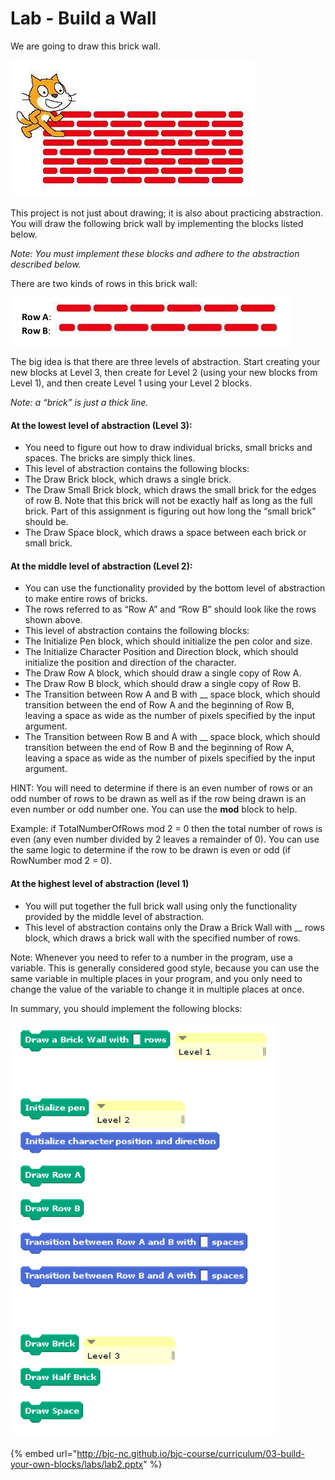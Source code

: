 # Lab - Build a Wall

We are going to draw this brick wall.

![](.gitbook/assets/34%20%281%29.png)

This project is not just about drawing; it is also about practicing abstraction. You will draw the following brick wall by implementing the blocks listed below.

_Note: You must implement these blocks and adhere to the abstraction described below._

There are two kinds of rows in this brick wall:

![](.gitbook/assets/35%20%281%29.png)

The big idea is that there are three levels of abstraction. Start creating your new blocks at Level 3, then create for Level 2 \(using your new blocks from Level 1\), and then create Level 1 using your Level 2 blocks.

_Note: a “brick” is just a thick line._

#### At the lowest level of abstraction \(Level 3\):

* You need to figure out how to draw individual bricks, small bricks and spaces. The bricks are simply thick lines.
* This level of abstraction contains the following blocks:
* The Draw Brick block, which draws a single brick.
* The Draw Small Brick block, which draws the small brick for the edges of row B. Note that this brick will not be exactly half as long as the full brick. Part of this assignment is figuring out how long the “small brick” should be.
* The Draw Space block, which draws a space between each brick or small brick.

#### At the middle level of abstraction \(Level 2\):

* You can use the functionality provided by the bottom level of abstraction to make entire rows of bricks.
* The rows referred to as “Row A” and “Row B” should look like the rows shown above.
* This level of abstraction contains the following blocks:
* The Initialize Pen block, which should initialize the pen color and size.
* The Initialize Character Position and Direction block, which should initialize the position and direction of the character.
* The Draw Row A block, which should draw a single copy of Row A.
* The Draw Row B block, which should draw a single copy of Row B.
* The Transition between Row A and B with \_\_ space block, which should transition between the end of Row A and the beginning of Row B, leaving a space as wide as the number of pixels specified by the input argument.
* The Transition between Row B and A with \_\_ space block, which should transition between the end of Row B and the beginning of Row A, leaving a space as wide as the number of pixels specified by the input argument.

HINT: You will need to determine if there is an even number of rows or an odd number of rows to be drawn as well as if the row being drawn is an even number or odd number one. You can use the **mod** block to help.

Example: if TotalNumberOfRows mod 2 = 0 then the total number of rows is even \(any even number divided by 2 leaves a remainder of 0\). You can use the same logic to determine if the row to be drawn is even or odd \(if RowNumber mod 2 = 0\).

#### At the highest level of abstraction \(level 1\)

* You will put together the full brick wall using only the functionality provided by the middle level of abstraction.
* This level of abstraction contains only the Draw a Brick Wall with \_\_ rows block, which draws a brick wall with the specified number of rows.

Note: Whenever you need to refer to a number in the program, use a variable. This is generally considered good style, because you can use the same variable in multiple places in your program, and you only need to change the value of the variable to change it in multiple places at once.

In summary, you should implement the following blocks:

![](.gitbook/assets/36.png)

{% embed url="http://bjc-nc.github.io/bjc-course/curriculum/03-build-your-own-blocks/labs/lab2.pptx" %}



